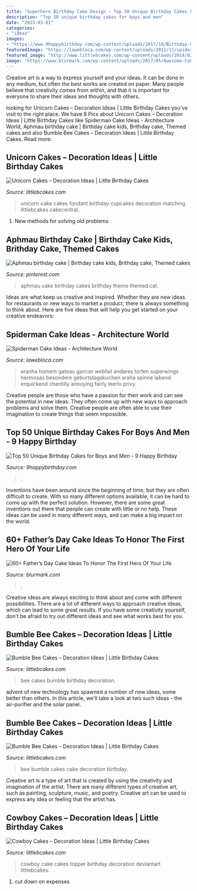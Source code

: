 ```yaml
---
title: "Superhero Birthday Cake Design ~ Top 50 Unique Birthday Cakes For Boys And Men"
description: "Top 50 unique birthday cakes for boys and men"
date: "2023-03-01"
categories:
- "ideas"
images:
- "https://www.9happybirthday.com/wp-content/uploads/2017/10/Birthday-Cake-for-Little-Boys-transportations-640x960.jpg"
featuredImage: "https://lawebloca.com/wp-content/uploads/2012/11/spiderman-diy-cake.jpg"
featured_image: "http://www.littlebcakes.com/wp-content/uploads/2014/02/Cowboy-Cake-Ideas.jpg"
image: "https://www.blurmark.com/wp-content/uploads/2017/05/Awesome-Cake-Idea.jpg"
---
```



Creative art is a way to express yourself and your ideas. It can be done in any medium, but often the best works are created on paper. Many people believe that creativity comes from within, and that it is important for everyone to share their ideas and thoughts with others.

	

		
looking for Unicorn Cakes – Decoration Ideas | Little Birthday Cakes you've visit to the right place. We have 8 Pics about Unicorn Cakes – Decoration Ideas | Little Birthday Cakes like Spiderman Cake Ideas - Architecture World, Aphmau birthday cake | Birthday cake kids, Brithday cake, Themed cakes and also Bumble Bee Cakes – Decoration Ideas | Little Birthday Cakes. Read more:
		
    
## Unicorn Cakes – Decoration Ideas | Little Birthday Cakes

<img loading=lazy src="http://www.littlebcakes.com/wp-content/uploads/2014/05/Unicorn-Cake-Pictures-768x1024.jpg" onerror="this.onerror=null;this.src='https://tse3.mm.bing.net/th?id=OIP.DjeHt37L_RjU2HqoxwmeRgHaJ4&amp;pid=15.1';" alt="Unicorn Cakes – Decoration Ideas | Little Birthday Cakes">

_Source: littlebcakes.com_

>unicorn cake cakes fondant birthday cupcakes decoration matching littlebcakes cakecentral. 

	

1. New methods for solving old problems

    
## Aphmau Birthday Cake | Birthday Cake Kids, Brithday Cake, Themed Cakes

<img loading=lazy src="https://i.pinimg.com/736x/81/05/ed/8105ed8e08c080c045f11b3b83e0c413.jpg" onerror="this.onerror=null;this.src='https://tse3.mm.bing.net/th?id=OIP.u0j0m0ELl6VspsuNXgsDYQHaJ3&amp;pid=15.1';" alt="Aphmau birthday cake | Birthday cake kids, Brithday cake, Themed cakes">

_Source: pinterest.com_

>aphmau cake birthday cakes brithday theme themed cat. 

	

Ideas are what keep us creative and inspired. Whether they are new ideas for restaurants or new ways to market a product, there is always something to think about. Here are five ideas that will help you get started on your creative endeavors: 

    
## Spiderman Cake Ideas - Architecture World

<img loading=lazy src="https://lawebloca.com/wp-content/uploads/2012/11/spiderman-diy-cake.jpg" onerror="this.onerror=null;this.src='https://tse4.mm.bing.net/th?id=OIP.Ealpo9CvKDaMfhFMSFKG_gHaJ4&amp;pid=15.1';" alt="Spiderman Cake Ideas - Architecture World">

_Source: lawebloca.com_

>aranha homem gateau garcon webfail andares torten superwings hermosas besondere geburtstagskuchen araña spinne labend erquickend chantilly annoying fairly leerlo privy. 

	

Creative people are those who have a passion for their work and can see the potential in new ideas. They often come up with new ways to approach problems and solve them. Creative people are often able to use their imagination to create things that seem impossible.

    
## Top 50 Unique Birthday Cakes For Boys And Men - 9 Happy Birthday

<img loading=lazy src="https://www.9happybirthday.com/wp-content/uploads/2017/10/Birthday-Cake-for-Little-Boys-transportations-640x960.jpg" onerror="this.onerror=null;this.src='https://tse3.mm.bing.net/th?id=OIP.R1h8c8Vs__dE6XPFBujNcgHaLH&amp;pid=15.1';" alt="Top 50 Unique Birthday Cakes for Boys and Men - 9 Happy Birthday">

_Source: 9happybirthday.com_

>. 

	

Inventions have been around since the beginning of time, but they are often difficult to create. With so many different options available, it can be hard to come up with the perfect solution. However, there are some great inventions out there that people can create with little or no help. These ideas can be used in many different ways, and can make a big impact on the world.

    
## 60+ Father’s Day Cake Ideas To Honor The First Hero Of Your Life

<img loading=lazy src="https://www.blurmark.com/wp-content/uploads/2017/05/Awesome-Cake-Idea.jpg" onerror="this.onerror=null;this.src='https://tse1.mm.bing.net/th?id=OIP.XKmEqGihg-tnqt3b0wJfbQHaJ4&amp;pid=15.1';" alt="60+ Father’s Day Cake Ideas To Honor The First Hero Of Your Life">

_Source: blurmark.com_

>. 

	

Creative ideas are always exciting to think about and come with different possibilities. There are a lot of different ways to approach creative ideas, which can lead to some great results. If you have some creativity yourself, don't be afraid to try out different ideas and see what works best for you.

    
## Bumble Bee Cakes – Decoration Ideas | Little Birthday Cakes

<img loading=lazy src="https://www.littlebcakes.com/wp-content/uploads/2014/01/Bumble-Bee-Cakes-Pictures.jpg" onerror="this.onerror=null;this.src='https://tse4.mm.bing.net/th?id=OIP._bV5t53CNCSnrUWnnkbYowHaL5&amp;pid=15.1';" alt="Bumble Bee Cakes – Decoration Ideas | Little Birthday Cakes">

_Source: littlebcakes.com_

>bee cakes bumble birthday decoration. 

	

advent of new technology has spawned a number of new ideas, some better than others. In this article, we'll take a look at two such ideas - the air-purifier and the solar panel.

    
## Bumble Bee Cakes – Decoration Ideas | Little Birthday Cakes

<img loading=lazy src="https://www.littlebcakes.com/wp-content/uploads/2014/01/Bumble-Bee-Cake.jpg" onerror="this.onerror=null;this.src='https://tse3.mm.bing.net/th?id=OIP.L8XUa_I7UN4F4Lu0HB5w8gHaJ6&amp;pid=15.1';" alt="Bumble Bee Cakes – Decoration Ideas | Little Birthday Cakes">

_Source: littlebcakes.com_

>bee bumble cakes cake decoration birthday. 

	

Creative art is a type of art that is created by using the creativity and imagination of the artist. There are many different types of creative art, such as painting, sculpture, music, and poetry. Creative art can be used to express any idea or feeling that the artist has.

    
## Cowboy Cakes – Decoration Ideas | Little Birthday Cakes

<img loading=lazy src="http://www.littlebcakes.com/wp-content/uploads/2014/02/Cowboy-Cake-Ideas.jpg" onerror="this.onerror=null;this.src='https://tse2.mm.bing.net/th?id=OIP.SwowEiBcfxsJ414qzpoUcQHaJ4&amp;pid=15.1';" alt="Cowboy Cakes – Decoration Ideas | Little Birthday Cakes">

_Source: littlebcakes.com_

>cowboy cake cakes topper birthday decoration deviantart littlebcakes. 

	

1. cut down on expenses

